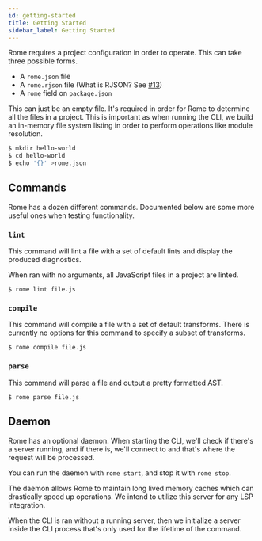 ```yaml
---
id: getting-started
title: Getting Started
sidebar_label: Getting Started
---
```


Rome requires a project configuration in order to operate. This can take three possible forms.

- A `rome.json` file
- A `rome.rjson` file (What is RJSON? See [#13](https://github.com/facebookexperimental/rome/issues/13))
- A `rome` field on `package.json`

This can just be an empty file. It's required in order for Rome to determine all the files in a project. This is important as when running the CLI, we build an in-memory file system listing in order to perform operations like module resolution.

```bash
$ mkdir hello-world
$ cd hello-world
$ echo '{}' >rome.json
```

## Commands

Rome has a dozen different commands. Documented below are some more useful ones when testing functionality.

### `lint`

This command will lint a file with a set of default lints and display the produced diagnostics.

When ran with no arguments, all JavaScript files in a project are linted.

```
$ rome lint file.js
```

### `compile`

This command will compile a file with a set of default transforms. There is currently no options for this command to specify a subset of transforms.

```
$ rome compile file.js
```

### `parse`

This command will parse a file and output a pretty formatted AST.

```
$ rome parse file.js
```

## Daemon

Rome has an optional daemon. When starting the CLI, we'll check if there's a server running, and if there is, we'll connect to and that's where the request will be processed.

You can run the daemon with `rome start`, and stop it with `rome stop`.

The daemon allows Rome to maintain long lived memory caches which can drastically speed up operations. We intend to utilize this server for any LSP integration.

When the CLI is ran without a running server, then we initialize a server inside the CLI process that's only used for the lifetime of the command.
